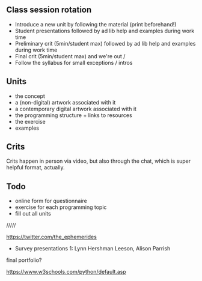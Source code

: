 ## Class session rotation
- Introduce a new unit by following the material (print beforehand!)
- Student presentations followed by ad lib help and examples during work time
- Preliminary crit (5min/student max) followed by ad lib help and examples during work time
- Final crit (5min/student max) and we're out
/
- Follow the syllabus for small exceptions / intros


## Units
- the concept
- a (non-digital) artwork associated with it
- a contemporary digital artwork associated with it
- the programming structure + links to resources
- the exercise
- examples


## Crits
Crits happen in person via video, but also through the chat, which is super helpful format, actually.

## Todo
- online form for questionnaire
- exercise for each programming topic
- fill out all units




/////

https://twitter.com/the_ephemerides

- Survey presentations 1: Lynn Hershman Leeson, Alison Parrish

final portfolio?

https://www.w3schools.com/python/default.asp
